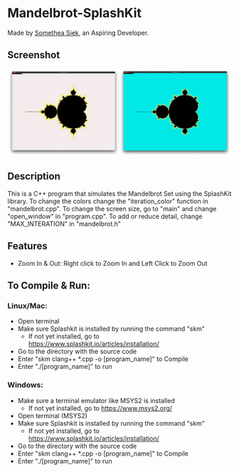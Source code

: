 # Mandelbrot-SplashKit

Made by [Somethea Siek](https://github.com/sometheasiekswx), an Aspiring Developer.

## Screenshot

![Preview of Mandelbrot-SplashKit](https://github.com/sometheasiekswx/Mandelbrot-SplashKit/blob/master/mandelbrot.jpg "Preview of Mandelbrot-SplashKit")

## Description

This is a C++ program that simulates the Mandelbrot Set using the SplashKit library. 
To change the colors change the "iteration_color" function in "mandelbrot.cpp". 
To change the screen size, go to "main" and change "open_window" in "program.cpp". 
To add or reduce detail, change "MAX_INTERATION" in "mandelbrot.h"

## Features

- Zoom In & Out: Right click to Zoom In and Left Click to Zoom Out

## To Compile & Run:
### Linux/Mac: 
- Open terminal 
- Make sure Splashkit is installed by running the command "skm" 
    - If not yet installed, go to https://www.splashkit.io/articles/installation/
- Go to the directory with the source code 
- Enter "skm clang++ *.cpp  -o [program_name]" to Compile
- Enter "./[program_name]" to run

### Windows: 
- Make sure a terminal emulator like MSYS2 is installed 
    - If not yet installed, go to https://www.msys2.org/
- Open terminal (MSYS2)
- Make sure Splashkit is installed by running the command "skm"
    - If not yet installed, go to https://www.splashkit.io/articles/installation/
- Go to the directory with the source code 
- Enter "skm clang++ *.cpp  -o [program_name]" to Compile
- Enter "./[program_name]" to run
